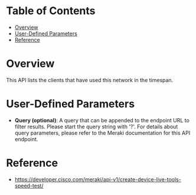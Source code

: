 # Table of Contents
- [Overview](#overview)
- [User-Defined Parameters](#user-defined-parameters)
- [Reference](#reference)

# Overview <a name="overview"></a>
This API lists the clients that have used this network in the timespan.



# User-Defined Parameters <a name="user-defined-parameters"></a>
* <b>Query (optional)</b>: A query that can be appended to the endpoint URL to filter results. Please start the query string with '?'. For details about query parameters, please refer to the Meraki documentation for this API endpoint.

# Reference <a name="reference"></a>
* https://developer.cisco.com/meraki/api-v1/create-device-live-tools-speed-test/